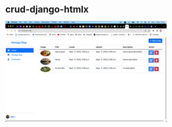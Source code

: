 # crud-django-htmlx
![Screenshot 2023-09-11 at 18.18.39.png](media%2Fimage%2FScreenshot%202023-09-11%20at%2018.18.39.png)